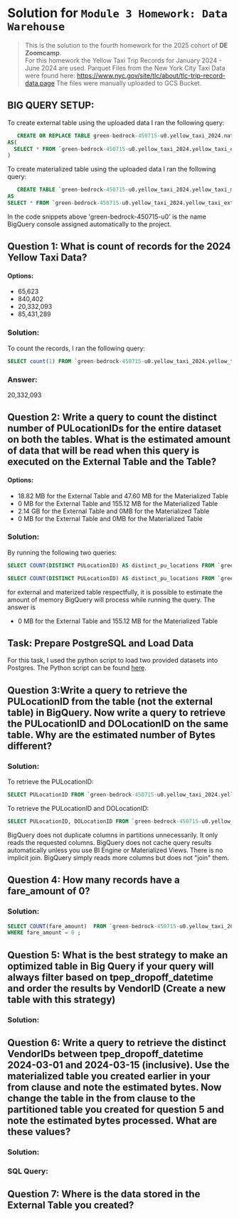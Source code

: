 # Solution for `Module 3 Homework: Data Warehouse`

> This is the solution to the fourth homework for the 2025 cohort of **DE Zoomcamp**.  
> For this homework the Yellow Taxi Trip Records for January 2024 - June 2024 are used. Parquet Files from the New York City Taxi Data were found here:
https://www.nyc.gov/site/tlc/about/tlc-trip-record-data.page
> The files were manually uploaded to GCS Bucket.
 ## BIG QUERY SETUP:
 To create external table using the uploaded data I ran the following query:
```sql
   CREATE OR REPLACE TABLE green-bedrock-450715-u0.yellow_taxi_2024.native_yellow_taxi
AS(
  SELECT * FROM `green-bedrock-450715-u0.yellow_taxi_2024.yellow_taxi_external`
)
```

To create materialized table using the uploaded data I ran the following query:
```sql
   CREATE TABLE `green-bedrock-450715-u0.yellow_taxi_2024.yellow_taxi_materialized`
AS
SELECT * FROM `green-bedrock-450715-u0.yellow_taxi_2024.yellow_taxi_external`;
```
 In the code snippets above 'green-bedrock-450715-u0' is the name BigQuery console assigned automatically to the project.
## Question 1: What is count of records for the 2024 Yellow Taxi Data?
#### Options:
- 65,623
- 840,402
- 20,332,093
- 85,431,289
  
### Solution:
To count the records, I ran the following query:
```sql
SELECT count(1) FROM `green-bedrock-450715-u0.yellow_taxi_2024.yellow_taxi_materialized`;
 ```
### Answer: 
20,332,093

## Question 2: Write a query to count the distinct number of PULocationIDs for the entire dataset on both the tables. What is the estimated amount of data that will be read when this query is executed on the External Table and the Table?

#### Options:
- 18.82 MB for the External Table and 47.60 MB for the Materialized Table
- 0 MB for the External Table and 155.12 MB for the Materialized Table
- 2.14 GB for the External Table and 0MB for the Materialized Table
- 0 MB for the External Table and 0MB for the Materialized Table
### Solution:
By running the following two queries:
```sql
SELECT COUNT(DISTINCT PULocationID) AS distinct_pu_locations FROM `green-bedrock-450715-u0.yellow_taxi_2024.yellow_taxi_external`;
```
```sql
SELECT COUNT(DISTINCT PULocationID) AS distinct_pu_locations FROM `green-bedrock-450715-u0.yellow_taxi_2024.yellow_taxi_materialized`;
```
for external and materized table respectfully, it is possible to estimate the amount of memory BigQuery will process while running the query. The answer is 
- 0 MB for the External Table and 155.12 MB for the Materialized Table
## Task: Prepare PostgreSQL and Load Data
For this task, I used the python script to load two provided datasets into Postgres. The Python script can be found [here](./load_data_to_postgres.py).


## Question 3:Write a query to retrieve the PULocationID from the table (not the external table) in BigQuery. Now write a query to retrieve the PULocationID and DOLocationID on the same table. Why are the estimated number of Bytes different?

### Solution:
To retrieve the PULocationID:
```sql
SELECT PULocationID FROM `green-bedrock-450715-u0.yellow_taxi_2024.yellow_taxi_materialized`;
```

To retrieve the PULocationID and DOLocationID:
```sql
SELECT PULocationID, DOLocationID FROM `green-bedrock-450715-u0.yellow_taxi_2024.yellow_taxi_materialized`;
```

BigQuery does not duplicate columns in partitions unnecessarily. It only reads the requested columns.
BigQuery does not cache query results automatically unless you use BI Engine or Materialized Views.
There is no implicit join. BigQuery simply reads more columns but does not "join" them.


## Question 4: How many records have a fare_amount of 0? 

### Solution:
```sql
SELECT COUNT(fare_amount)  FROM `green-bedrock-450715-u0.yellow_taxi_2024.yellow_taxi_external`
WHERE fare_amount = 0 ;
```

## Question 5: What is the best strategy to make an optimized table in Big Query if your query will always filter based on tpep_dropoff_datetime and order the results by VendorID (Create a new table with this strategy) 

### Solution:


## Question 6: Write a query to retrieve the distinct VendorIDs between tpep_dropoff_datetime 2024-03-01 and 2024-03-15 (inclusive). Use the materialized table you created earlier in your from clause and note the estimated bytes. Now change the table in the from clause to the partitioned table you created for question 5 and note the estimated bytes processed. What are these values? 


### Solution:

### SQL Query:

## Question 7: Where is the data stored in the External Table you created?
